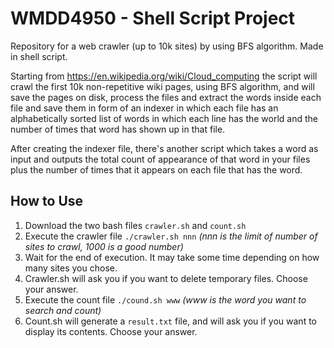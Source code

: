 # WMDD4950 - Shell Script Project
Repository for a web crawler (up to 10k sites) by using BFS algorithm. Made in shell script.

Starting from https://en.wikipedia.org/wiki/Cloud_computing the script will crawl the first 10k non-repetitive wiki pages, using BFS algorithm, and will save the pages on disk, process the files and extract the words inside each file and save them in form of an indexer in which each file has an alphabetically sorted list of words in which each line has the world and the number of times that word has shown up in that file.

After creating the indexer file, there's another script which takes a word as input and outputs the total count of appearance of that word in your files plus the number of times that it appears on each file that has the word.

## How to Use
1. Download the two bash files `crawler.sh` and `count.sh`
2. Execute the crawler file `./crawler.sh nnn` _(nnn is the limit of number of sites to crawl, 1000 is a good number)_
3. Wait for the end of execution. It may take some time depending on how many sites you chose.
4. Crawler.sh will ask you if you want to delete temporary files. Choose your answer.
5. Execute the count file `./cound.sh www` _(www is the word you want to search and count)_
6. Count.sh will generate a `result.txt` file, and will ask you if you want to display its contents. Choose your answer.
